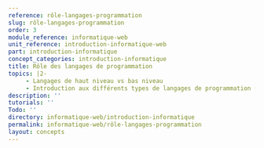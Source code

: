 ```yaml
---
reference: rôle-langages-programmation
slug: rôle-langages-programmation
order: 3
module_reference: informatique-web
unit_reference: introduction-informatique-web
part: introduction-informatique
concept_categories: introduction-informatique
title: Rôle des langages de programmation
topics: |2-
     - Langages de haut niveau vs bas niveau
     - Introduction aux différents types de langages de programmation (interprétés, compilés, etc.)
description: ''
tutorials: ''
Todo: ''
directory: informatique-web/introduction-informatique
permalink: informatique-web/rôle-langages-programmation
layout: concepts
---
```

